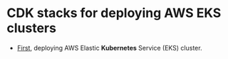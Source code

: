 # CDK stacks for deploying AWS EKS clusters 

- [First](./src/eks-cdk-stack-dotnet/README.md), deploying AWS Elastic **Kubernetes** Service (EKS) cluster.